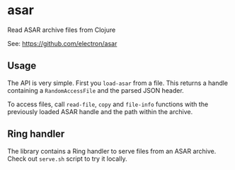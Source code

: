 # asar
Read ASAR archive files from Clojure

See: https://github.com/electron/asar

## Usage

The API is very simple. First you `load-asar` from a file. This returns a handle containing a `RandomAccessFile`
and the parsed JSON header.

To access files, call `read-file`, `copy` and `file-info` functions with the previously loaded ASAR handle and the path
within the archive.

## Ring handler

The library contains a Ring handler to serve files from an ASAR archive. 
Check out `serve.sh` script to try it locally.
